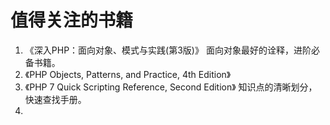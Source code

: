 # 值得关注的书籍

1. 《深入PHP：面向对象、模式与实践(第3版)》 面向对象最好的诠释，进阶必备书籍。
2. 《PHP Objects, Patterns, and Practice, 4th Edition》
3. 《PHP 7 Quick Scripting Reference, Second Edition》 知识点的清晰划分，快速查找手册。
4. 
